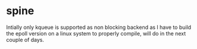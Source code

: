 spine
====
Intially only kqueue is supported as non blocking backend as I have to build the epoll version on a linux system to properly compile, will do in the next couple of days.